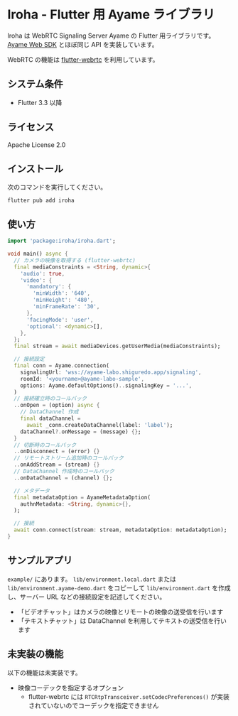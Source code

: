 # Iroha - Flutter 用 Ayame ライブラリ

Iroha は WebRTC Signaling Server Ayame  の Flutter 用ライブラリです。
[Ayame Web SDK](https://github.com/OpenAyame/ayame-web-sdk) とほぼ同じ API を実装しています。

WebRTC の機能は [flutter-webrtc](https://pub.dev/packages/flutter_webrtc) を利用しています。

## システム条件

- Flutter 3.3 以降

## ライセンス

Apache License 2.0

## インストール

次のコマンドを実行してください。

```
flutter pub add iroha
```

## 使い方

```dart
import 'package:iroha/iroha.dart';

void main() async {
  // カメラの映像を取得する (flutter-webrtc)
  final mediaConstraints = <String, dynamic>{
    'audio': true,
    'video': {
      'mandatory': {
        'minWidth': '640',
        'minHeight': '480',
        'minFrameRate': '30',
      },
      'facingMode': 'user',
      'optional': <dynamic>[],
    },
  }; 
  final stream = await mediaDevices.getUserMedia(mediaConstraints);

  // 接続設定
  final conn = Ayame.connection(
    signalingUrl: 'wss://ayame-labo.shiguredo.app/signaling',
    roomId: '<yourname>@ayame-labo-sample',
    options: Ayame.defaultOptions()..signalingKey = '...',
  )
  // 接続確立時のコールバック
  ..onOpen = (option) async {
    // DataChannel 作成
    final dataChannel =
      await _conn.createDataChannel(label: 'label');
    dataChannel?.onMessage = (message) {};
  }
  // 切断時のコールバック
  ..onDisconnect = (error) {}
  // リモートストリーム追加時のコールバック
  ..onAddStream = (stream) {}
  // DataChannel 作成時のコールバック
  ..onDataChannel = (channel) {};

  // メタデータ
  final metadataOption = AyameMetadataOption(
    authnMetadata: <String, dynamic>{},
  );

  // 接続
  await conn.connect(stream: stream, metadataOption: metadataOption);
}
 ```

## サンプルアプリ

`example/` にあります。
`lib/environment.local.dart` または `lib/environment.ayame-demo.dart` をコピーして `lib/environment.dart` を作成し、サーバー URL などの接続設定を記述してください。

- 「ビデオチャット」はカメラの映像とリモートの映像の送受信を行います
- 「テキストチャット」は DataChannel を利用してテキストの送受信を行います
 
## 未実装の機能

以下の機能は未実装です。

- 映像コーデックを指定するオプション
    - flutter-webrtc には ``RTCRtpTransceiver.setCodecPreferences()`` が実装されていないのでコーデックを指定できません
